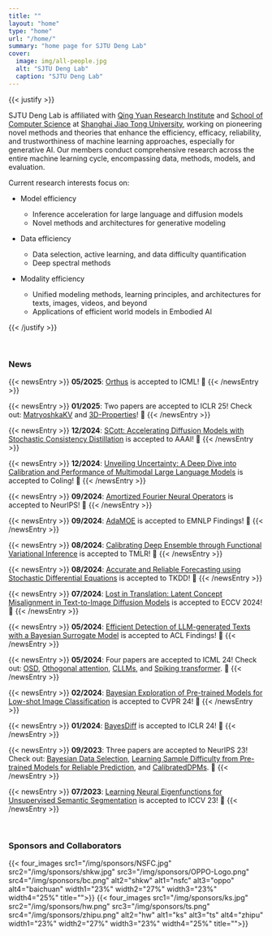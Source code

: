 ```yaml
---
title: ""
layout: "home"
type: "home"
url: "/home/"
summary: "home page for SJTU Deng Lab"
cover:
  image: img/all-people.jpg
  alt: "SJTU Deng Lab"
  caption: "SJTU Deng Lab"
---
```


{{< justify >}}

SJTU Deng Lab is affiliated with [Qing Yuan Research Institute](http://www.qingyuan.sjtu.edu.cn/) and [School of Computer Science](https://www.cs.sjtu.edu.cn/) at [Shanghai Jiao Tong University](https://en.sjtu.edu.cn/), working on pioneering novel methods and theories that enhance the efficiency, efficacy, reliability, and trustworthiness of machine learning approaches, especially for generative AI. Our members conduct comprehensive research across the entire machine learning cycle, encompassing data, methods, models, and evaluation.

Current research interests focus on:

- Model efficiency 
  - Inference acceleration for large language and diffusion models
  - Novel methods and architectures for generative modeling

- Data efficiency
	- Data selection, active learning, and data difficulty quantification
	- Deep spectral methods

- Modality efficiency
  - Unified modeling methods, learning principles, and architectures for texts, images, videos, and beyond
  - Applications of efficient world models in Embodied AI

{{< /justify >}}

&emsp;

### News 

<!-- 🎉 -->

{{< newsEntry >}}
**05/2025**: [Orthus](https://arxiv.org/pdf/2412.00127) is accepted to ICML! 🎉 
{{< /newsEntry >}}

{{< newsEntry >}}
**01/2025**: Two papers are accepted to ICLR 25! Check out: [MatryoshkaKV](https://arxiv.org/pdf/2410.14731) and [3D-Properties](https://arxiv.org/pdf/2406.07327)! 🎉 
{{< /newsEntry >}}

{{< newsEntry >}}
**12/2024**: [SCott: Accelerating Diffusion Models with Stochastic Consistency Distillation](https://arxiv.org/pdf/2403.01505.pdf) is accepted to AAAI! 🎉 
{{< /newsEntry >}}

{{< newsEntry >}}
**12/2024**: [Unveiling Uncertainty: A Deep Dive into Calibration and Performance of Multimodal Large Language Models](https://aclanthology.org/2025.coling-main.208.pdf) is accepted to Coling! 🎉 
{{< /newsEntry >}}

{{< newsEntry >}}
**09/2024**: [Amortized Fourier Neural Operators](https://openreview.net/attachment?id=a6em980M9x&name=pdf) is accepted to NeurIPS! 🎉 
{{< /newsEntry >}}


{{< newsEntry >}}
**09/2024**: [AdaMOE](https://arxiv.org/pdf/2406.13233) is accepted to EMNLP Findings! 🎉 
{{< /newsEntry >}}

{{< newsEntry >}}
**08/2024**: [Calibrating Deep Ensemble through Functional Variational Inference](https://openreview.net/pdf?id=uvPnTWMLll) is accepted to TMLR! 🎉 
{{< /newsEntry >}}

{{< newsEntry >}}
**08/2024**: [Accurate and Reliable Forecasting using Stochastic Differential Equations](https://arxiv.org/pdf/2103.15041) is accepted to TKDD! 🎉 
{{< /newsEntry >}}

{{< newsEntry >}}
**07/2024**: [Lost in Translation: Latent Concept Misalignment in Text-to-Image Diffusion Models](https://arxiv.org/pdf/2408.00230) is accepted to ECCV 2024! 🎉 
{{< /newsEntry >}}

{{< newsEntry >}}
**05/2024**: [Efficient Detection of LLM-generated Texts with a Bayesian Surrogate Model](https://arxiv.org/pdf/2305.16617.pdf) is accepted to ACL Findings! 🎉 
{{< /newsEntry >}}

{{< newsEntry >}}
**05/2024**: Four papers are accepted to ICML 24! Check out: [OSD](https://arxiv.org/abs/2310.07177), [Othogonal attention](https://arxiv.org/pdf/2310.12487), [CLLMs](https://arxiv.org/abs/2403.00835), and [Spiking transformer](https://openreview.net/pdf?id=NeotatlYOL). 🎉 
{{< /newsEntry >}}

{{< newsEntry >}}
  **02/2024**: [Bayesian Exploration of Pre-trained Models for Low-shot Image Classification](https://arxiv.org/pdf/2404.00312) is accepted to CVPR 24! 🎉 
{{< /newsEntry >}}

{{< newsEntry >}}
  **01/2024**: [BayesDiff](https://arxiv.org/pdf/2310.11142) is accepted to ICLR 24! 🎉 
{{< /newsEntry >}}

{{< newsEntry >}}
  **09/2023**: Three papers are accepted to NeurIPS 23! Check out: [Bayesian Data Selection](https://arxiv.org/pdf/2308.10544), [Learning Sample Difficulty from Pre-trained Models for Reliable Prediction](https://arxiv.org/pdf/2304.10127), and [CalibratedDPMs](https://arxiv.org/pdf/2302.10688). 🎉 
{{< /newsEntry >}}

{{< newsEntry >}}
  **07/2023**: [Learning Neural Eigenfunctions for Unsupervised Semantic Segmentation](https://openaccess.thecvf.com/content/ICCV2023/papers/Deng_Learning_Neural_Eigenfunctions_for_Unsupervised_Semantic_Segmentation_ICCV_2023_paper.pdf) is accepted to ICCV 23! 🎉 
{{< /newsEntry >}}


&emsp;
&emsp;&emsp;&emsp;

### Sponsors and Collaborators

{{< four_images src1="/img/sponsors/NSFC.jpg" src2="/img/sponsors/shkw.jpg" src3="/img/sponsors/OPPO-Logo.png" src4="/img/sponsors/bc.png" alt2="shkw" alt1="nsfc" alt3="oppo" alt4="baichuan" width1="23%" width2="27%" width3="23%" width4="25%" title="">}}
{{< four_images src1="/img/sponsors/ks.jpg" src2="/img/sponsors/hw.png" src3="/img/sponsors/ts.png" src4="/img/sponsors/zhipu.png" alt2="hw" alt1="ks" alt3="ts" alt4="zhipu" width1="23%" width2="27%" width3="23%" width4="25%" title="">}}

